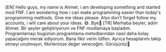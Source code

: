 [EN]
Hello guys, my name is Ahmet, i am developing something and started mod FNF. I am wondering how i can make programming easier than today's programming methods. Give me ideas please. Also don't forget follow my accounts, i will care about your ideas.
😅. 
Bye👋
[TR]
Merhaba beyler, adım Ahmet. Bir şeyler geliştiriyorum ve FNF modlamaya başladım. Programlamayı bugünün programlama metodlarından nasıl daha kolay yapacağımı merak ediyorum. Bana fikir verin lütfen. Ayrıca hesaplarımı takip etmeyi unutmayın, fikirlerinize değer vereceğim.
Görüşürüz👋
